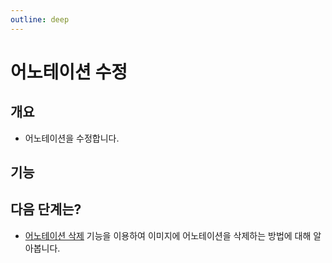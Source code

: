 ```yaml
---
outline: deep
---
```


# 어노테이션 수정

## 개요
- 어노테이션을 수정합니다.

## 기능


## 다음 단계는?
- [어노테이션 삭제](./labeling-delete) 기능을 이용하여 이미지에 어노테이션을 삭제하는 방법에 대해 알아봅니다.
